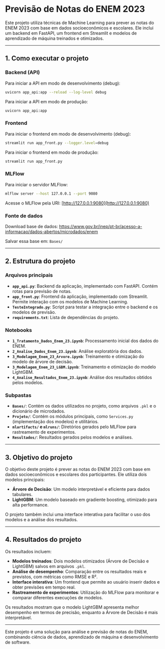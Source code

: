 # Previsão de Notas do ENEM 2023

Este projeto utiliza técnicas de Machine Learning para prever as notas do ENEM 2023 com base em dados socioeconômicos e escolares. Ele inclui um backend em FastAPI, um frontend em Streamlit e modelos de aprendizado de máquina treinados e otimizados.

---

## 1. Como executar o projeto

### Backend (API)
Para iniciar a API em modo de desenvolvimento (debug):
```bash
uvicorn app_api:app --reload --log-level debug
```

Para iniciar a API em modo de produção:
```bash
uvicorn app_api:app
```

### Frontend
Para iniciar o frontend em modo de desenvolvimento (debug):
```bash
streamlit run app_front.py --logger.level=debug
```

Para iniciar o frontend em modo de produção:
```bash
streamlit run app_front.py
```

### MLFlow
Para iniciar o servidor MLFlow:
```bash
mlflow server --host 127.0.0.1 --port 9080
```

Acesse o MLFlow pela URI: [http://127.0.0.1:9080](http://127.0.0.1:9080)

### Fonte de dados

Download base de dados:
https://www.gov.br/inep/pt-br/acesso-a-informacao/dados-abertos/microdados/enem

Salvar essa base em: `Bases/`

---

## 2. Estrutura do projeto

### Arquivos principais
- **`app_api.py`**: Backend da aplicação, implementado com FastAPI. Contém rotas para previsão de notas.
- **`app_front.py`**: Frontend da aplicação, implementado com Streamlit. Permite interação com os modelos de Machine Learning.
- **`TesteIntegrado.py`**: Script para testar a integração entre o backend e os modelos de previsão.
- **`requirements.txt`**: Lista de dependências do projeto.

### Notebooks
- **`1_Tratamento_Dados_Enem_23.ipynb`**: Processamento inicial dos dados do ENEM.
- **`2_Analise_Dados_Enem_23.ipynb`**: Análise exploratória dos dados.
- **`3_Modelagem_Enem_23_Arvore.ipynb`**: Treinamento e otimização do modelo de árvore de decisão.
- **`3_Modelagem_Enem_23_LGBM.ipynb`**: Treinamento e otimização do modelo LightGBM.
- **`4_Analise_Resultados_Enem_23.ipynb`**: Análise dos resultados obtidos pelos modelos.

### Subpastas
- **`Bases/`**: Contém os dados utilizados no projeto, como arquivos `.pkl` e o dicionário de microdados.
- **`Projeto/`**: Contém os módulos principais, como `Services.py` (implementação dos modelos) e utilitários.
- **`mlartifacts/` e `mlruns/`**: Diretórios gerados pelo MLFlow para rastreamento de experimentos.
- **`Resultados/`**: Resultados gerados pelos modelos e análises.

---

## 3. Objetivo do projeto

O objetivo deste projeto é prever as notas do ENEM 2023 com base em dados socioeconômicos e escolares dos participantes. Ele utiliza dois modelos principais:
- **Árvore de Decisão**: Um modelo interpretável e eficiente para dados tabulares.
- **LightGBM**: Um modelo baseado em gradiente boosting, otimizado para alta performance.

O projeto também inclui uma interface interativa para facilitar o uso dos modelos e a análise dos resultados.

---

## 4. Resultados do projeto

Os resultados incluem:
- **Modelos treinados**: Dois modelos otimizados (Árvore de Decisão e LightGBM) salvos em arquivos `.pkl`.
- **Análise de desempenho**: Comparação entre os resultados reais e previstos, com métricas como RMSE e R².
- **Interface interativa**: Um frontend que permite ao usuário inserir dados e obter previsões em tempo real.
- **Rastreamento de experimentos**: Utilização do MLFlow para monitorar e comparar diferentes execuções de modelos.

Os resultados mostram que o modelo LightGBM apresenta melhor desempenho em termos de precisão, enquanto a Árvore de Decisão é mais interpretável.

--- 

Este projeto é uma solução para análise e previsão de notas do ENEM, combinando ciência de dados, aprendizado de máquina e desenvolvimento de software.
